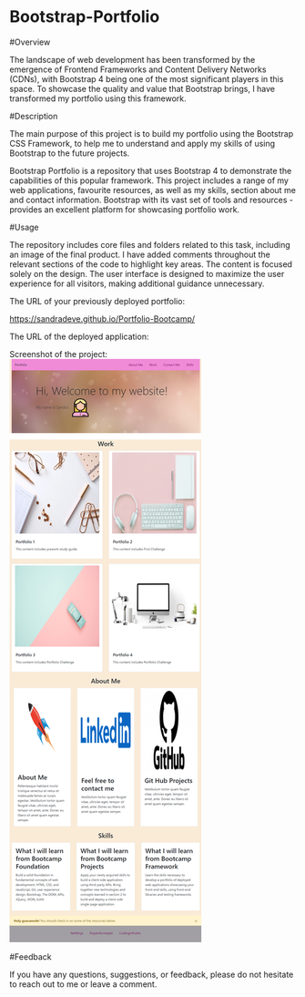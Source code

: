 # Bootstrap-Portfolio

#Overview

The landscape of web development has been transformed by the emergence of Frontend Frameworks and Content Delivery Networks (CDNs), with Bootstrap 4 being one of the most significant players in this space. To showcase the quality and value that Bootstrap brings, I have transformed my portfolio using this framework.

#Description

The main purpose of this project is to build my portfolio using the Bootstrap CSS Framework, to help me to understand and apply my skills of using Bootstrap to the future projects.

Bootstrap Portfolio is a repository that uses Bootstrap 4 to demonstrate the capabilities of this popular framework. This project includes a range of my web applications, favourite resources, as well as my skills, section about me and contact information. Bootstrap with its vast set of tools and resources - provides an excellent platform for showcasing portfolio work.

#Usage

The repository includes core files and folders related to this task, including an image of the final product. I have added comments throughout the relevant sections of the code to highlight key areas. The content is focused solely on the design. The user interface is designed to maximize the user experience for all visitors, making additional guidance unnecessary.

The URL of your previously deployed portfolio:

https://sandradeve.github.io/Portfolio-Bootcamp/

The URL of the deployed application:

Screenshot of the project:
![](https://github.com/SandraDeve/Bootstrap-Portfolio/blob/7a1bb5f2db521530ec2b444f112c5dfcb5eeda79/images/BootrstrapPorfolioScreenshot.png)

#Feedback

If you have any questions, suggestions, or feedback, please do not hesitate to reach out to me or leave a comment.
